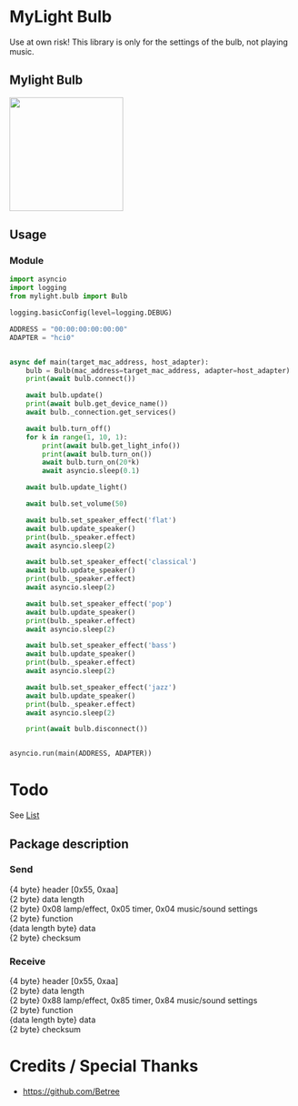 # MyLight Bulb
Use at own risk! This library is only for the settings of the bulb, not playing music.

## Mylight Bulb
<img src="https://cdn.shopify.com/s/files/1/1026/2915/products/71sjF1R7SnL._SL1500_1024x1024.jpg?v=1499116245" width="200">


## Usage
### Module

```python
import asyncio
import logging
from mylight.bulb import Bulb

logging.basicConfig(level=logging.DEBUG)

ADDRESS = "00:00:00:00:00:00"
ADAPTER = "hci0"


async def main(target_mac_address, host_adapter):
    bulb = Bulb(mac_address=target_mac_address, adapter=host_adapter)
    print(await bulb.connect())

    await bulb.update()
    print(await bulb.get_device_name())
    await bulb._connection.get_services()

    await bulb.turn_off()
    for k in range(1, 10, 1):
        print(await bulb.get_light_info())
        print(await bulb.turn_on())
        await bulb.turn_on(20*k)
        await asyncio.sleep(0.1)

    await bulb.update_light()

    await bulb.set_volume(50)

    await bulb.set_speaker_effect('flat')
    await bulb.update_speaker()
    print(bulb._speaker.effect)
    await asyncio.sleep(2)

    await bulb.set_speaker_effect('classical')
    await bulb.update_speaker()
    print(bulb._speaker.effect)
    await asyncio.sleep(2)

    await bulb.set_speaker_effect('pop')
    await bulb.update_speaker()
    print(bulb._speaker.effect)
    await asyncio.sleep(2)

    await bulb.set_speaker_effect('bass')
    await bulb.update_speaker()
    print(bulb._speaker.effect)
    await asyncio.sleep(2)

    await bulb.set_speaker_effect('jazz')
    await bulb.update_speaker()
    print(bulb._speaker.effect)
    await asyncio.sleep(2)

    print(await bulb.disconnect())


asyncio.run(main(ADDRESS, ADAPTER))

```

# Todo
See [List](TODO.md)

## Package description
### Send <br>
{4 byte} header [0x55, 0xaa] <br>
{2 byte} data length <br>
{2 byte} 0x08 lamp/effect, 0x05 timer, 0x04 music/sound settings <br>
{2 byte} function <br>
{data length byte} data <br>
{2 byte} checksum <br>

### Receive <br>
{4 byte} header [0x55, 0xaa] <br>
{2 byte} data length <br>
{2 byte} 0x88 lamp/effect, 0x85 timer, 0x84 music/sound settings <br>
{2 byte} function <br>
{data length byte} data <br>
{2 byte} checksum <br>

# Credits / Special Thanks
* https://github.com/Betree
